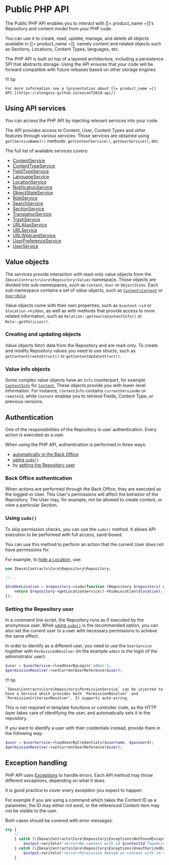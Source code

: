 # Public PHP API

The Public PHP API enables you to interact with [[= product_name =]]'s Repository and content model from your PHP code.

You can use it to create, read, update, manage, and delete all objects available in [[= product_name =]], namely
content and related objects such as Sections, Locations, Content Types, languages, etc.

The PHP API is built on top of a layered architecture, including a persistence SPI that abstracts storage.
Using the API ensures that your code will be forward compatible with future releases based on other storage engines.

!!! tip

    For more information see a [presentation about [[= product_name =]] API.](https://alongosz.github.io/ezconf2018-api/)

## Using API services

You can access the PHP API by injecting relevant services into your code.

The API provides access to Content, User, Content Types and other features through various services.
Those services are obtained using `get[ServiceName]()` methods: `getContentService()`, `getUserService()`, etc.

The full list of available services covers:

- [ContentService](https://github.com/ibexa/core/blob/main/src/contracts/Repository/ContentService.php)
- [ContentTypeService](https://github.com/ibexa/core/blob/main/src/contracts/Repository/ContentTypeService.php)
- [FieldTypeService](https://github.com/ibexa/core/blob/main/src/contracts/Repository/FieldTypeService.php)
- [LanguageService](https://github.com/ibexa/core/blob/main/src/contracts/Repository/LanguageService.php)
- [LocationService](https://github.com/ibexa/core/blob/main/src/contracts/Repository/LocationService.php)
- [NotificationService](https://github.com/ibexa/core/blob/main/src/contracts/Repository/NotificationService.php)
- [ObjectStateService](https://github.com/ibexa/core/blob/main/src/contracts/Repository/ObjectStateService.php)
- [RoleService](https://github.com/ibexa/core/blob/main/src/contracts/Repository/RoleService.php)
- [SearchService](https://github.com/ibexa/core/blob/main/src/contracts/Repository/SearchService.php)
- [SectionService](https://github.com/ibexa/core/blob/main/src/contracts/Repository/SectionService.php)
- [TranslationService](https://github.com/ibexa/core/blob/main/src/contracts/Repository/TranslationService.php)
- [TrashService](https://github.com/ibexa/core/blob/main/src/contracts/Repository/TrashService.php)
- [URLAliasService](https://github.com/ibexa/core/blob/main/src/contracts/Repository/URLAliasService.php)
- [URLService](https://github.com/ibexa/core/blob/main/src/contracts/Repository/URLService.php)
- [URLWildcardService](https://github.com/ibexa/core/blob/main/src/contracts/Repository/URLWildcardService.php)
- [UserPreferenceService](https://github.com/ibexa/core/blob/main/src/contracts/Repository/UserPreferenceService.php)
- [UserService](https://github.com/ibexa/core/blob/main/src/contracts/Repository/UserService.php)

## Value objects

The services provide interaction with read-only value objects from the `Ibexa\Contracts\Core\Repository\Values` namespace.
Those objects are divided into sub-namespaces, such as `Content`, `User` or `ObjectState`.
Each sub-namespace contains a set of value objects,
such as [`Content\Content`](https://github.com/ibexa/core/blob/main/src/contracts/Repository/Values/Content/Content.php) or [`User\Role`](https://github.com/ibexa/core/blob/main/src/contracts/Repository/Values/User/Role.php).

Value objects come with their own properties, such as `$content->id` or `$location->hidden`,
as well as with methods that provide access to more related information,
such as `Relation::getSourceContentInfo()` or `Role::getPolicies()`.

### Creating and updating objects

Value objects fetch data from the Repository and are read-only.
To create and modify Repository values you need to use structs, such as `getContentCreateStruct()` or `getContentUpdateStruct()`.

### Value info objects

Some complex value objects have an `Info` counterpart,
for example [`ContentInfo`](https://github.com/ibexa/core/blob/main/src/contracts/Repository/Values/Content/ContentInfo.php)
for [`Content`.](https://github.com/ibexa/core/blob/main/src/contracts/Repository/Values/Content/Content.php)
These objects provide you with lower-level information.
For instance, `ContentInfo` contains `currentVersionNo` or `remoteId`,
while `Content` enables you to retrieve Fields, Content Type, or previous versions.

## Authentication

One of the responsibilities of the Repository is user authentication. Every action is executed *as* a user.

When using the PHP API, authentication is performed in three ways:

- [automatically in the Back Office](#back-office-authentication)
- [using `sudo()`](#using-sudo)
- by [setting the Repository user](#setting-the-repository-user)

### Back Office authentication

When actions are performed through the Back Office, they are executed as the logged-in User.
This User's permissions will affect the behavior of the Repository.
The User may, for example, not be allowed to create content, or view a particular Section.

### Using `sudo()`

To skip permission checks, you can use the `sudo()` method.
It allows API execution to be performed with full access, sand-boxed.

You can use this method to perform an action that the current User does not have permissions for.

For example, to [hide a Location](public_php_api_managing_content.md#hiding-and-revealing-locations), use:

``` php
use Ibexa\Contracts\Core\Repository\Repository;

//...

$hiddenLocation = $repository->sudo(function (Repository $repository) use ($location) {
    return $repository->getLocationService()->hideLocation($location);
});
```

### Setting the Repository user

In a command line script, the Repository runs as if executed by the anonymous user.
While [using `sudo()`](#using-sudo) is the recommended option,
you can also set the current user to a user with necessary permissions to achieve the same effect.

In order to identify as a different user, you need to use the `UserService` together with `PermissionResolver`
(in the example `admin` is the login of the administrator user):

``` php
$user = $userService->loadUserByLogin('admin');
$permissionResolver->setCurrentUserReference($user);
```

!!! tip

    `Ibexa\Contracts\Core\Repository\PermissionService` can be injected to have a Service which provides both `PermissionResolver` and `PermissionCriterionResolver`. It supports auto-wiring.    

This is not required in template functions or controller code,
as the HTTP layer takes care of identifying the user, and automatically sets it in the repository.

If you want to identify a user with their credentials instead, provide them in the following way:

``` php
$user = $userService->loadUserByCredentials($username, $password);
$permissionResolver->setCurrentUserReference($user);
```

## Exception handling

PHP API uses [Exceptions](http://php.net/exceptions) to handle errors.
Each API method may throw different exceptions, depending on what it does.

It is good practice to cover every exception you expect to happen.

For example if you are using a command which takes the Content ID as a parameter,
the ID may either not exist, or the referenced Content item may not be visible to the user.

Both cases should be covered with error messages:

``` php
try {
    // ...
    } catch (\Ibexa\Contracts\Core\Repository\Exceptions\NotFoundException $e) {
        $output->writeln("<error>No content with id $contentId found</error>");
    } catch (\Ibexa\Contracts\Core\Repository\Exceptions\UnauthorizedException $e) {
        $output->writeln("<error>Permission denied on content with id $contentId</error>");
    }
```
